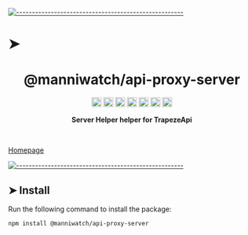 <!-- ⚠️ This README has been generated from the file(s) "../package_readme_blueprint.md" ⚠️-->
[![-----------------------------------------------------](https://raw.githubusercontent.com/andreasbm/readme/master/assets/lines/water.png)](#h1-aligncentermanniwatchapi-proxy-serverh1)

# ➤ <h1 align="center">@manniwatch/api-proxy-server</h1>

<p align="center">
		<a href="https://github.com/manniwatch/manniwatch/actions?query=workflow%3ATest+branch%3Amaster"><img alt="Test" src="https://github.com/manniwatch/manniwatch/workflows/Test/badge.svg?branch=master&event=push" height="20"/></a>
<a href="https://codecov.io/gh/manniwatch/manniwatch/manniwatch/master/packages/api-proxy-server"><img alt="codecov" src="https://codecov.io/gh/manniwatch/manniwatch/branch/master/graph/badge.svg?flag=ApiProxyServer" height="20"/></a>
<a href="https://badge.fury.io/js/%40manniwatch%2Fapi-proxy-server"><img alt="npm version" src="https://badge.fury.io/js/%40manniwatch%2Fapi-proxy-server.svg" height="20"/></a>
<a href="https://github.com/manniwatch/manniwatch/blob/master/LICENSE"><img alt="GitHub license" src="https://img.shields.io/github/license/manniwatch/manniwatch" height="20"/></a>
<a href="https://david-dm.org/manniwatch/manniwatch?path=packages/api-proxy-server"><img alt="dependencies Status" src="https://david-dm.org/manniwatch/manniwatch/status.svg?path=packages/api-proxy-server" height="20"/></a>
<a href="https://david-dm.org/manniwatch/manniwatch?path=packages/api-proxy-server&type=dev"><img alt="devDependencies Status" src="https://david-dm.org/manniwatch/manniwatch/dev-status.svg?path=packages/api-proxy-server" height="20"/></a>
<a href="https://github.com/manniwatch/manniwatch/graphs/contributors"><img alt="GitHub contributors" src="https://img.shields.io/github/contributors-anon/manniwatch/manniwatch" height="20"/></a>
	</p>


<p align="center">
  <b>Server Helper helper for TrapezeApi</b></br>
  <sub><sub>
</p>

<br />


[Homepage](https://manniwatch.github.io/manniwatch/)


[![-----------------------------------------------------](https://raw.githubusercontent.com/andreasbm/readme/master/assets/lines/water.png)](#install)

## ➤ Install

Run the following command to install the package:

```
npm install @manniwatch/api-proxy-server
```
